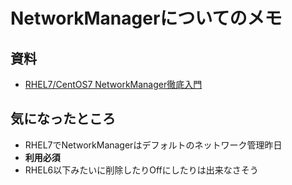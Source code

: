 # NetworkManagerについてのメモ

## 資料

- [RHEL7/CentOS7 NetworkManager徹底入門](http://www.slideshare.net/enakai/rhel7-network-managerv10)

## 気になったところ

- RHEL7でNetworkManagerはデフォルトのネットワーク管理昨日
- **利用必須**
- RHEL6以下みたいに削除したりOffにしたりは出来なさそう
